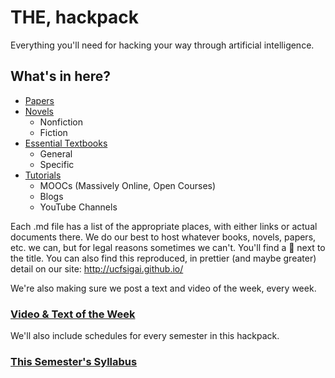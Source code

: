 # THE, hackpack
Everything you'll need for hacking your way through artificial intelligence.

## What's in here?
- [Papers](https://github.com/ucfsigai/hackpack/blob/master/papers.md)
- [Novels](https://github.com/ucfsigai/hackpack/blob/master/novels.md)
  - Nonfiction
  - Fiction
- [Essential Textbooks](https://github.com/ucfsigai/hackpack/blob/master/textbooks.md)
  - General
  - Specific
- [Tutorials](https://github.com/ucfsigai/hackpack/blob/master/tutorials.md)
  - MOOCs (Massively Online, Open Courses)
  - Blogs
  - YouTube Channels

Each .md file has a list of the appropriate places, with either links or actual documents there. We do our best to host whatever books, novels, papers, etc. we can, but for legal reasons sometimes we can't. You'll find a :scroll: next to the title.
You can also find this reproduced, in prettier (and maybe greater) detail on our site: http://ucfsigai.github.io/

We're also making sure we post a text and video of the week, every week.

### [Video & Text of the Week](http://github.com/ucfsigai/hackpack/blob/master/vtotw/2016-fall.md)

We'll also include schedules for every semester in this hackpack.
### [This Semester's Syllabus](http://github.com/ucfsigai/hackpack/blob/master/syllabi/2016-fall.md)
